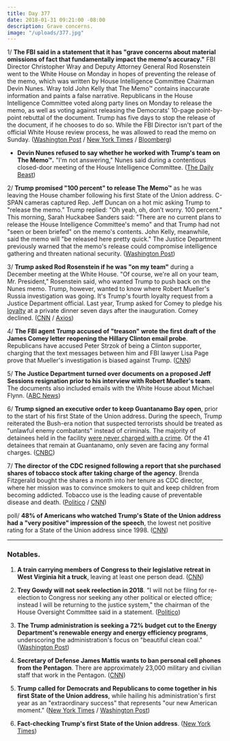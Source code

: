 ```yaml
---
title: Day 377
date: 2018-01-31 09:21:00 -08:00
description: Grave concerns.
image: "/uploads/377.jpg"
---
```


1/ **The FBI said in a statement that it has "grave concerns about material omissions of fact that fundamentally impact the memo's accuracy."** FBI Director Christopher Wray and Deputy Attorney General Rod Rosenstein went to the White House on Monday in hopes of preventing the release of the memo, which was written by House Intelligence Committee Chairman Devin Nunes. Wray told John Kelly that The Memo™ contains inaccurate information and paints a false narrative. Republicans in the House Intelligence Committee voted along party lines on Monday to release the memo, as well as voting against releasing the Democrats' 10-page point-by-point rebuttal of the document. Trump has five days to stop the release of the document, if he chooses to do so. While the FBI Director isn't part of the official White House review process, he was allowed to read the memo on Sunday. ([Washington Post](https://www.washingtonpost.com/powerpost/trump-wants-to-release-memo-100-percent-as-white-house-tries-to-walk-it-back/2018/01/31/240f34a4-0690-11e8-8777-2a059f168dd2_story.html) / [New York Times](https://www.nytimes.com/2018/01/31/us/politics/fbi-director-republicans-secret-memo.html) / [Bloomberg](https://www.bloomberg.com/news/articles/2018-01-31/trump-says-100-percent-after-he-s-asked-to-release-gop-memo))

* **Devin Nunes refused to say whether he worked with Trump's team on The Memo™.** "I'm not answering," Nunes said during a contentious closed-door meeting of the House Intelligence Committee. ([The Daily Beast](https://www.thedailybeast.com/devin-nunes-wont-say-if-he-worked-with-white-house-on-anti-fbi-memo))

2/ **Trump promised "100 percent" to release The Memo™** as he was leaving the House chamber following his first State of the Union address. C-SPAN cameras captured Rep. Jeff Duncan on a hot mic asking Trump to "release the memo." Trump replied: "Oh yeah, oh, don’t worry. 100 percent." This morning, Sarah Huckabee Sanders said: "There are no current plans to release the House Intelligence Committee's memo" and that Trump had not "seen or been briefed" on the memo's contents. John Kelly, meanwhile, said the memo will "be released here pretty quick." The Justice Department previously warned that the memo's release could compromise intelligence gathering and threaten national security. ([Washington Post](https://www.washingtonpost.com/powerpost/trump-wants-to-release-memo-100-percent-as-white-house-tries-to-walk-it-back/2018/01/31/240f34a4-0690-11e8-8777-2a059f168dd2_story.html))

3/ **Trump asked Rod Rosenstein if he was "on my team"** during a December meeting at the White House. "Of course, we're all on your team, Mr. President," Rosenstein said, who wanted Trump to push back on the Nunes memo. Trump, however, wanted to know where Robert Mueller's Russia investigation was going. It's Trump's fourth loyalty request from a Justice Department official. Last year, Trump asked for Comey to pledge his [loyalty](https://whatthefuckjusthappenedtoday.com/2017/05/12/Day-113/#3-trump-asked-for-comey-to-pledge-hi) at a private dinner seven days after the inauguration. Comey declined. ([CNN](https://www.cnn.com/2018/01/31/politics/donald-trump-rod-rosenstein-december-meeting/index.html) / [Axios](https://www.axios.com/trump-depart-of-justice-loyalty-comey-rosenstein-fb6f1b89-5037-4be5-8c73-eba504e407e8.html))

4/ **The FBI agent Trump accused of "treason" wrote the first draft of the James Comey letter reopening the Hillary Clinton email probe**. Republicans have accused Peter Strzok of being a Clinton supporter, charging that the text messages between him and FBI lawyer Lisa Page prove that Mueller's investigation is biased against Trump. ([CNN](https://www.cnn.com/2018/01/31/politics/strzok-fbi-comey-clinton-letter/index.html))

5/ **The Justice Department turned over documents on a proposed Jeff Sessions resignation prior to his interview with Robert Mueller's team**. The documents also included emails with the White House about Michael Flynn. ([ABC News](http://abcnews.go.com/US/doj-special-counsel-internal-docs-sessions-resignation/story?id=52721241))

6/ **Trump signed an executive order to keep Guantanamo Bay open**, prior to the start of his first State of the Union address. During the speech, Trump reiterated the Bush-era notion that suspected terrorists should be treated as "unlawful enemy combatants" instead of criminals. The majority of detainees held in the facility [were never charged with a crime](https://www.hrw.org/video-photos/interactive/2017/03/30/guantanamo-facts-and-figures). Of the 41 detainees that remain at Guantanamo, only seven are facing any formal charges. ([CNBC](https://www.cnbc.com/2018/01/30/trump-signs-executive-order-to-keep-guantanamo-bay-prison-open.html))

7/ **The director of the CDC resigned following a report that she purchased shares of tobacco stock after taking charge of the agency**. Brenda Fitzgerald bought the shares a month into her tenure as CDC director, where her mission was to convince smokers to quit and keep children from becoming addicted. Tobacco use is the leading cause of preventable disease and death. ([Politico](https://www.politico.com/story/2018/01/30/cdc-director-tobacco-stocks-after-appointment-316245) / [CNN](https://www.cnn.com/2018/01/31/health/cdc-director-fitzgerald-resigns-bn/index.html))

poll/ **48% of Americans who watched Trump's State of the Union address had a "very positive" impression of the speech**, the lowest net positive rating for a State of the Union address since 1998. ([CNN](https://www.cnn.com/2018/01/31/politics/state-of-the-union-reaction-poll/index.html))

---

### Notables.

1. **A train carrying members of Congress to their legislative retreat in West Virginia hit a truck**, leaving at least one person dead. ([CNN](https://www.cnn.com/2018/01/31/politics/congress-train-accident/index.html))

2. **Trey Gowdy will not seek reelection in 2018**. "I will not be filing for re-election to Congress nor seeking any other political or elected office; instead I will be returning to the justice system," the chairman of the House Oversight Committee said in a statement. ([Politico](https://www.politico.com/story/2018/01/31/gowdy-wont-seek-reelection-380231))

3. **The Trump administration is seeking a 72% budget cut to the Energy Department's renewable energy and energy efficiency programs**, underscoring the administration's focus on "beautiful clean coal." ([Washington Post](https://www.washingtonpost.com/business/economy/white-house-seeks-72-percent-cut-to-clean-energy-research-underscoring-administrations-preference-for-fossil-fuelsv/2018/01/31/c2c69350-05f3-11e8-b48c-b07fea957bd5_story.html))

4. **Secretary of Defense James Mattis wants to ban personal cell phones from the Pentagon**. There are approximately 23,000 military and civilian staff that work in the Pentagon. ([CNN](https://www.cnn.com/2018/01/31/politics/mattis-pentagon-cellphone-ban/index.html))

5. **Trump called for Democrats and Republicans to come together in his first State of the Union address**, while hailing his administration's first year as an "extraordinary success" that represents "our new American moment." ([New York Times](https://www.nytimes.com/2018/01/30/us/politics/sotu-trump.html) / [Washington Post](https://www.washingtonpost.com/powerpost/trump-sets-ambitious-agenda-touts-new-american-moment-in-state-of-the-union-speech/2018/01/31/ddfb3334-067e-11e8-b48c-b07fea957bd5_story.html))

6. **Fact-checking Trump's first State of the Union address**. ([New York Times](https://www.nytimes.com/2018/01/30/us/politics/fact-check-sotu.html))